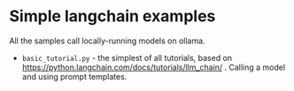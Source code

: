 # Simple langchain examples

All the samples call locally-running models on ollama.

- `basic_tutorial.py` - the simplest of all tutorials, based on https://python.langchain.com/docs/tutorials/llm_chain/ . Calling a model and using prompt templates.